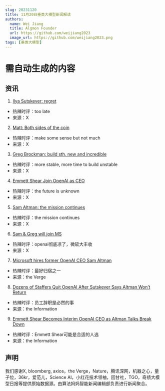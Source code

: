 ```yaml
---
slug: 20231120
title: 11月20日垂类大模型新闻解读
authors:
  name: Wei Jiang
  title: Algmon Founder
  url: https://github.com/weijiang2023
  image_url: https://github.com/weijiang2023.png
tags: [垂类大模型]
---
```


# 需自动生成的内容
## 资讯

1. [Ilya Sutskever: regret](https://twitter.com/ilyasut/status/1726590052392956028)
* 热辣时评：too late
* 来源：X

2. [Matt: Both sides of the coin](https://twitter.com/mreflow/status/1726513283677729074)
* 热辣时评：make some sense but not much
* 来源：X

3. [Greg Brockman: build sth. new and incredible](https://twitter.com/gdb/status/1726530200484372688)
* 热辣时评：more stable, more time to build unstable
* 来源：X

4. [Emmett Shear Join OpenAI as CEO](https://twitter.com/eshear/status/1726526112019382275)
* 热辣时评：the future is unknown
* 来源：X

5. [Sam Altman: the mission continues](https://twitter.com/sama/status/1726510261509779876)
* 热辣时评：the mission continues
* 来源：X

6. [Sam & Greg will join MS](https://twitter.com/satyanadella)
* 热辣时评：openai彻底凉了，微软大丰收
* 来源：X

7. [Microsoft hires former OpenAI CEO Sam Altman](https://www.theverge.com/2023/11/20/23968829/microsoft-hires-sam-altman-greg-brockman-employees-openai)
* 热辣时评：最好归宿之一
* 来源：the Verge

8. [Dozens of Staffers Quit OpenAI After Sutskever Says Altman Won’t Return](https://www.theinformation.com/articles/dozens-of-staffers-quit-openai-after-sutskever-says-altman-wont-return)
* 热辣时评：员工辞职是必然的事
* 来源：the Information

9. [Emmett Shear Becomes Interim OpenAI CEO as Altman Talks Break Down](https://www.theinformation.com/articles/breaking-sam-altman-will-not-return-as-ceo-of-openai)
* 热辣时评：Emmett Shear可能是合适的人选
* 来源：the Information


## 声明

我们感谢X, bloomberg, axios，the Verge，Nature，腾讯深网，机器之心，量子位，36kr，爱范儿，Science AI，小红花技术领袖，回甘社，TGO，奇绩大模型日报等提供原始数据源。由算法妈妈智能新闻编辑部负责进行新闻聚合。